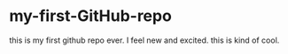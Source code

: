 # my-first-GitHub-repo
this is my first github repo ever. I feel new and excited. this is kind of cool. 

